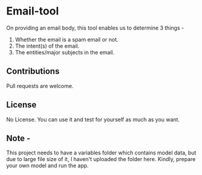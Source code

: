 # Email-tool
On providing an email body, this tool enables us to determine 3 things -
1. Whether the email is a spam email or not.
2. The intent(s) of the email.
3. The entities/major subjects in the email.

## Contributions
Pull requests are welcome.

## License
No License. You can use it and test for yourself as much as you want.

## Note -
This project needs to have a variables folder which contains model data, but due to large file size of it, I haven't uploaded the folder here. Kindly, prepare your own model and run the app.
